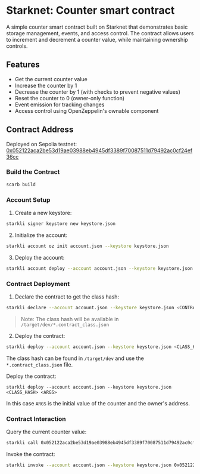 # Starknet: Counter smart contract

A simple counter smart contract built on Starknet that demonstrates basic storage management, events, and access control. The contract allows users to increment and decrement a counter value, while maintaining ownership controls.

## Features
- Get the current counter value
- Increase the counter by 1
- Decrease the counter by 1 (with checks to prevent negative values)
- Reset the counter to 0 (owner-only function)
- Event emission for tracking changes
- Access control using OpenZeppelin's ownable component

## Contract Address
Deployed on Sepolia testnet: [0x052122aca2be53d19ae03988eb4945df3389f70087511d79492ac0cf24ef36cc](https://sepolia.starkscan.co/contract/0x052122aca2be53d19ae03988eb4945df3389f70087511d79492ac0cf24ef36cc#read-write-contract)

### Build the Contract
```bash
scarb build
```

### Account Setup
1. Create a new keystore:
```bash
starkli signer keystore new keystore.json
```

2. Initialize the account:
```bash
starkli account oz init account.json --keystore keystore.json
```

3. Deploy the account:
```bash
starkli account deploy --account account.json --keystore keystore.json
```

### Contract Deployment
1. Declare the contract to get the class hash:
```bash
starkli declare --account account.json --keystore keystore.json <CONTRACT_PATH>
```
> Note: The class hash will be available in `/target/dev/*.contract_class.json`

2. Deploy the contract:
```bash
starkli deploy --account account.json --keystore keystore.json <CLASS_HASH> <INITIAL_COUNT> <OWNER_ADDRESS>
```

The class hash can be found in `/target/dev` and use the `*.contract_class.json` file.

Deploy the contract:
```
starkli deploy --account account.json --keystore keystore.json <CLASS_HASH> <ARGS>
```

In this case `ARGS` is the initial value of the counter and the owner's address.

### Contract Interaction
Query the current counter value:
```bash
starkli call 0x052122aca2be53d19ae03988eb4945df3389f70087511d79492ac0cf24ef36cc get_counter
```


Invoke the contract:

```bash
starkli invoke --account account.json --keystore keystore.json 0x052122aca2be53d19ae03988eb4945df3389f70087511d79492ac0cf24ef36cc increase_counter 
```